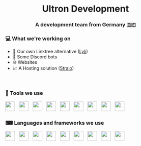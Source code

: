 <h1 align="center">Ultron Development</h1>
<h3 align="center">A development team from Germany 🇩🇪</h3>

### 💻 What we're working on
* 🔗 Our own Linktree alternative ([Lyli](https://github.com/UltronDevelopment/Lyli))
* 🤖 Some Discord bots
* 🌐 Websites
* 📈 A Hosting solution ([Straio](https://straio.de))

<br>

### 🧰 Tools we use
<img align="left" width="30px" style="padding-right: 10px" src="https://cdn.jsdelivr.net/gh/devicons/devicon/icons/vscode/vscode-original.svg" />
<img align="left" width="30px" style="padding-right: 10px" src="https://upload.wikimedia.org/wikipedia/commons/thumb/9/9c/IntelliJ_IDEA_Icon.svg/1200px-IntelliJ_IDEA_Icon.svg.png" />
<img align="left" width="30px" style="padding-right: 10px" src="https://img.uxwing.com/wp-content/themes/uxwing/download/brands-social-media/postman-icon.png" />
<img align="left" width="30px" style="padding-right: 10px" src="https://upload.wikimedia.org/wikipedia/commons/thumb/9/94/Cloudflare_Logo.png/480px-Cloudflare_Logo.png" />
<img align="left" width="30px" style="padding-right: 10px" src="https://cdn.jsdelivr.net/gh/devicons/devicon/icons/mongodb/mongodb-original.svg" />
<img align="left" width="30px" style="padding-right: 10px" src="https://cdn.jsdelivr.net/gh/devicons/devicon/icons/docker/docker-plain.svg" />
<img align="left" width="30px" style="padding-right: 10px" src="https://cdn.jsdelivr.net/gh/devicons/devicon/icons/git/git-original.svg" />
<img align="left" width="30px" style="padding-right: 10px" src="https://cdn.jsdelivr.net/gh/devicons/devicon/icons/ubuntu/ubuntu-plain.svg" />
<img align="left" width="30px" style="padding-right: 10px" src="https://cdn.jsdelivr.net/gh/devicons/devicon/icons/debian/debian-original.svg" />

<br>
<br>

### ⌨ Languages and frameworks we use
<img align="left" width="30px" style="padding-right: 10px" src="https://cdn.jsdelivr.net/gh/devicons/devicon/icons/javascript/javascript-plain.svg" />
<img align="left" width="30px" style="padding-right: 10px" src="https://cdn.jsdelivr.net/gh/devicons/devicon/icons/typescript/typescript-plain.svg" />
<img align="left" width="30px" style="padding-right: 10px" src="https://cdn.jsdelivr.net/gh/devicons/devicon/icons/nodejs/nodejs-original.svg" />
<img align="left" width="30px" style="padding-right: 10px" src="https://cdn.jsdelivr.net/gh/devicons/devicon/icons/react/react-original.svg" />
<img align="left" width="30px" style="padding-right: 10px" src="https://cdn.jsdelivr.net/gh/devicons/devicon/icons/java/java-original.svg" />
<img align="left" width="30px" style="padding-right: 10px" src="https://upload.wikimedia.org/wikipedia/commons/thumb/1/18/ISO_C%2B%2B_Logo.svg/306px-ISO_C%2B%2B_Logo.svg.png" />
<img align="left" width="30px" style="padding-right: 10px" src="https://cdn.jsdelivr.net/gh/devicons/devicon/icons/dart/dart-original.svg" />
<img align="left" width="30px" style="padding-right: 10px" src="https://cdn.jsdelivr.net/gh/devicons/devicon/icons/html5/html5-original.svg" />
<img align="left" width="30px" style="padding-right: 10px" src="https://cdn.jsdelivr.net/gh/devicons/devicon/icons/css3/css3-original.svg" />
